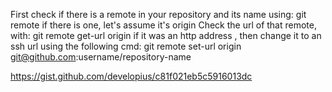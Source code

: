 First check if there is a remote in your repository and its name using:
git remote
if there is one, let's assume it's origin
Check the url of that remote, with:
git remote get-url origin
if it was an http address , then change it to an ssh url using the following cmd:
git remote set-url origin git@github.com:username/repository-name

https://gist.github.com/developius/c81f021eb5c5916013dc
